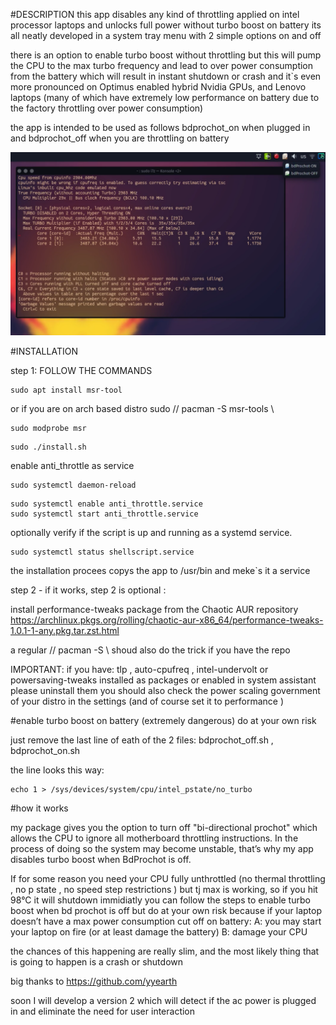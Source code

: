 #DESCRIPTION
this app disables any kind of throttling applied on intel processor laptops 
and unlocks full power without turbo boost on battery
its all neatly developed in a system tray menu with 2 simple options on and off

there is an option to enable turbo boost without throttling but this will pump the CPU to the max turbo frequency and lead to over power consumption
 from the battery which will result in  instant shutdown or crash and it`s even more pronounced on Optimus enabled hybrid Nvidia GPUs,
 and Lenovo laptops (many of which have extremely low performance on battery due to the factory throttling over power consumption) 



the app is intended to be used as follows bdprochot_on when plugged in and bdprochot_off when you are throttling on battery



![Screenshot](screenshot.png)


#INSTALLATION

step 1:
FOLLOW THE COMMANDS


```shell
sudo apt install msr-tool
```
or if you are on arch based distro sudo //  pacman -S msr-tools  \\

```shell
sudo modprobe msr
```


```shell
sudo ./install.sh
```

enable anti_throttle as service

```shell
sudo systemctl daemon-reload 
```
```shell
sudo systemctl enable anti_throttle.service 
sudo systemctl start anti_throttle.service
```


optionally verify if the script is up and running as a systemd service.
```shell
sudo systemctl status shellscript.service 
```

the installation procees copys the app to /usr/bin and meke`s it a service 


step 2 - if it works, step 2 is optional :

install performance-tweaks package from the Chaotic AUR repository https://archlinux.pkgs.org/rolling/chaotic-aur-x86_64/performance-tweaks-1.0.1-1-any.pkg.tar.zst.html  

a regular // pacman -S \\  shoud also do the trick if you have the repo


IMPORTANT:
if you have: tlp , auto-cpufreq , intel-undervolt or powersaving-tweaks  installed as packages or enabled in system assistant please uninstall them 
you should also check the power scaling government of your distro in the  settings (and of course set it to performance )





#enable turbo boost on battery (extremely dangerous) do at your own risk 

just remove the last line of eath of  the 2 files: bdprochot_off.sh , bdprochot_on.sh

the line looks this way: 
```shell 
echo 1 > /sys/devices/system/cpu/intel_pstate/no_turbo 
```


#how it works

my package gives you the option to turn off "bi-directional prochot" which allows the CPU to ignore all motherboard throttling instructions.
In the process of doing so the system may become unstable, that’s why my app disables turbo boost when BdProchot is off.

If  for some reason you need your CPU fully unthrottled (no thermal throttling , no p state , no speed step restrictions )  but tj max is working, so if you hit 98°C it will shutdown immidiatly
you can follow the steps to enable turbo boost when bd prochot is off
but do at your own risk because if your laptop doesn’t have a max power consumption cut off on battery:
A: you may start your laptop on fire (or at least damage the battery)
B: damage your CPU 

the chances of this happening are really slim, and the most likely thing that is going to happen is a crash or shutdown



big thanks to https://github.com/yyearth

soon I will develop a version 2 which will detect if the ac power is plugged in and eliminate the need for user interaction


